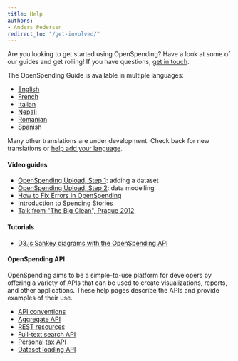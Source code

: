 ```yaml
---
title: Help
authors:
- Anders Pedersen
redirect_to: "/get-involved/"
---
```


Are you looking to get started using OpenSpending? Have a look at some
of our guides and get rolling! If you have questions,
[get in touch](../about/contact).

The OpenSpending Guide is available in multiple languages:

* [English](./help/guide/en)
* [French](./help/guide/fr)
* [Italian](./help/guide/it)
* [Nepali](./help/guide/npl)
* [Romanian](./help/guide/rom)
* [Spanish](./help/guide/esp)

Many other translations are under development. Check back for new
translations or
[help add your language](https://trello.com/c/abfAVgBC/14-permanent-openspending-guide-translation).

#### Video guides

* [OpenSpending Upload, Step 1](http://vimeo.com/43259079#): adding a dataset
* [OpenSpending Upload, Step 2](http://vimeo.com/43760979): data modelling
* [How to Fix Errors in OpenSpending](http://vimeo.com/43762097)
* [Introduction to Spending Stories](http://webtv.journalismfestival.com/doc/1311/raccontare-la-spesa-pubblica.htm)
* [Talk from "The Big Clean", Prague 2012](http://www.youtube.com/watch?v=ofzU43g5ZpY)

#### Tutorials

* [D3.js Sankey diagrams with the OpenSpending API](http://blog.openspending.org/2013/08/28/d3-sankey/)

#### OpenSpending API

OpenSpending aims to be a simple-to-use platform for developers by
offering a variety of APIs that can be used to create visualizations,
reports, and other applications. These help pages describe the APIs
and provide examples of their use.

* [API conventions](./conventions)
* [Aggregate API](./aggregate)
* [REST resources](./rest)
* [Full-text search API](./search)
* [Personal tax API](./tax)
* [Dataset loading API](./loading)
